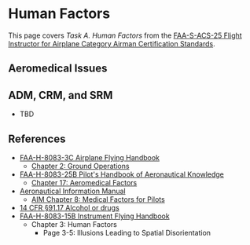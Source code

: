 # Human Factors

This page covers *Task A. Human Factors* from the [FAA-S-ACS-25 Flight Instructor for Airplane Category Airman Certification Standards](https://www.faa.gov/training_testing/testing/acs/cfi_airplane_acs_25.pdf).

## Aeromedical Issues

<!--@include: ./docs/includes/hypoxia.md | shift:2-->
<!--@include: ./docs/includes/hyperventilation.md | shift:2-->
<!--@include: ./docs/includes/ear-and-sinus.md | shift:2-->
<!--@include: ./docs/includes/spatial-disorientation.md | shift:2-->
<!--@include: ./docs/includes/motion-sickness.md | shift:2-->
<!--@include: ./docs/includes/alcohol-and-drugs.md | shift:2-->
<!--@include: ./docs/includes/co-poisoning.md | shift:2-->
<!--@include: ./docs/includes/stress.md | shift:2-->
<!--@include: ./docs/includes/fatigue.md | shift:2-->
<!--@include: ./docs/includes/dehydration.md | shift:2-->

## ADM, CRM, and SRM

* TBD

## References

* [FAA-H-8083-3C Airplane Flying Handbook](https://www.faa.gov/regulations_policies/handbooks_manuals/aviation/airplane_handbook)
    * [Chapter 2: Ground Operations](https://www.faa.gov/sites/faa.gov/files/regulations_policies/handbooks_manuals/aviation/airplane_handbook/03_afh_ch2.pdf)
* [FAA-H-8083-25B Pilot's Handbook of Aeronautical Knowledge](https://www.faa.gov/regulations_policies/handbooks_manuals/aviation/phak)
    * [Chapter 17: Aeromedical Factors](https://www.faa.gov/sites/faa.gov/files/regulations_policies/handbooks_manuals/aviation/phak/19_phak_ch17.pdf)
* [Aeronautical Information Manual](https://www.faa.gov/air_traffic/publications/atpubs/aim_html/)
    * [AIM Chapter 8: Medical Factors for Pilots](https://www.faa.gov/air_traffic/publications/atpubs/aim_html/chap_8.html)
* [14 CFR &sect;91.17 Alcohol or drugs](https://www.ecfr.gov/current/title-14/chapter-I/subchapter-F/part-91/subpart-A/section-91.17)
* [FAA-H-8083-15B Instrument Flying Handbook](https://www.faa.gov/sites/faa.gov/files/regulations_policies/handbooks_manuals/aviation/FAA-H-8083-15B.pdf)
  * Chapter 3: Human Factors
    * Page 3-5: Illusions Leading to Spatial Disorientation
